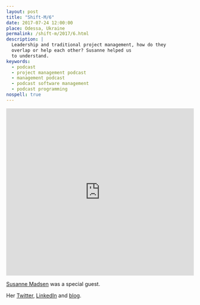 ```yaml
---
layout: post
title: "Shift-M/6"
date: 2017-07-24 12:00:00
place: Odessa, Ukraine
permalink: /shift-m/2017/6.html
description: |
  Leadership and traditional project management, how do they
  overlap or help each other? Susanne helped us
  to understand.
keywords:
  - podcast
  - project management podcast
  - management podcast
  - podcast software management
  - podcast programming
nospell: true
---
```


<iframe width="100%" height="450" scrolling="no" frameborder="no" src="https://w.soundcloud.com/player/?url=https%3A//api.soundcloud.com/tracks/334555592&amp;auto_play=false&amp;hide_related=false&amp;show_comments=true&amp;show_user=true&amp;show_reposts=false&amp;visual=true"></iframe>

[Susanne Madsen](http://susannemadsen.com/) was a special guest.

Her [Twitter](https://twitter.com/SusanneMadsen),
[LinkedIn](https://www.linkedin.com/in/susanne-madsen-1134312)
and [blog](http://susannemadsen.com/).
